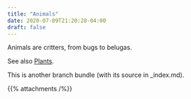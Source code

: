 ```yaml
---
title: "Animals"
date: 2020-07-09T21:20:28-04:00
draft: false
---
```


Animals are critters, from bugs to belugas.

See also [Plants](/plants/).

This is another branch bundle (with its source in _index.md).

{{% attachments /%}}
